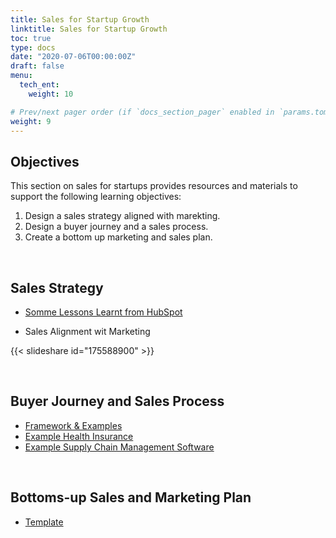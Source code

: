 ```yaml
---
title: Sales for Startup Growth
linktitle: Sales for Startup Growth
toc: true
type: docs
date: "2020-07-06T00:00:00Z"
draft: false
menu:
  tech_ent:
    weight: 10

# Prev/next pager order (if `docs_section_pager` enabled in `params.toml`)
weight: 9
---
```


## Objectives

This section on sales for startups provides resources and materials to support the following learning objectives:
1. Design a sales strategy aligned with marekting.
2. Design a buyer journey and a sales process.
3. Create a bottom up marketing and sales plan.


<br/>

## Sales Strategy

* [Somme Lessons Learnt from HubSpot](https://thinkgrowth.org/10-sales-leadership-lessons-from-10-years-at-hubspot-21977628727a#.r2iekg6p4)

* Sales Alignment wit Marketing

{{< slideshare id="175588900" >}}


<br/>

## Buyer Journey and Sales Process

* [Framework & Examples](https://www.dropbox.com/s/xzyrhnsl007uscx/Buyer%20Journey%20and%20Sales%20Process%20Frameworks%20and%20Examples.pptx?dl=0)
* [Example Health Insurance](https://www.dropbox.com/s/8a7n7t08odzpac5/Health%20Insurance%20Customer%20Journey%20Map.png?dl=0)
* [Example Supply Chain Management Software](https://www.dropbox.com/s/z31o0yn3afbh1xr/Lyftz%20Supply%20Chain%20Management%20Software%20Buying%20Journey.pdf?dl=0)

<br/>

## Bottoms-up Sales and Marketing Plan

* [Template](https://www.dropbox.com/s/ccplac3ba34bhig/Bottoms%20Up%20Sales%20and%20Marketing%20Plan%20Template.xlsx?dl=0)
